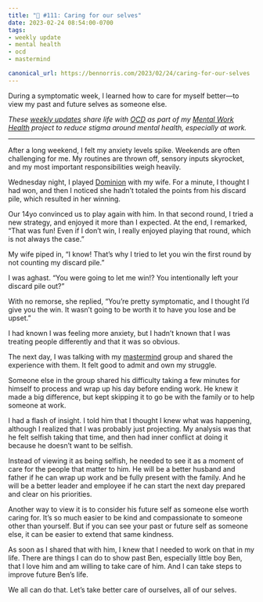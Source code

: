 ```yaml
---
title: "🧠 #111: Caring for our selves"
date: 2023-02-24 08:54:00-0700
tags:
- weekly update
- mental health
- ocd
- mastermind

canonical_url: https://bennorris.com/2023/02/24/caring-for-our-selves
---
```


During a symptomatic week, I learned how to care for myself better—to view my past and future selves as someone else.

_These [weekly updates](https://bennorris.com/tags/weekly-update/) share life with [OCD](https://bennorris.com/tags/ocd/) as part of my [Mental Work Health](https://bennorris.com/mental-work-health/) project to reduce stigma around mental health, especially at work._

***

After a long weekend, I felt my anxiety levels spike. Weekends are often challenging for me. My routines are thrown off, sensory inputs skyrocket, and my most important responsibilities weigh heavily.

Wednesday night, I played [Dominion](https://en.wikipedia.org/wiki/Dominion_(card_game)) with my wife. For a minute, I thought I had won, and then I noticed she hadn’t totaled the points from his discard pile, which resulted in her winning.

Our 14yo convinced us to play again with him. In that second round, I tried a new strategy, and enjoyed it more than I expected. At the end, I remarked, “That was fun! Even if I don’t win, I really enjoyed playing that round, which is not always the case.”

My wife piped in, “I know! That’s why I tried to let you win the first round by not counting my discard pile.”

I was aghast. “You were going to let me win!? You intentionally left your discard pile out?”

With no remorse, she replied, “You’re pretty symptomatic, and I thought I’d give you the win. It wasn’t going to be worth it to have you lose and be upset.”

I had known I was feeling more anxiety, but I hadn’t known that I was treating people differently and that it was so obvious.

The next day, I was talking with my [mastermind](https://bennorris.com/tags/mastermind/) group and shared the experience with them. It felt good to admit and own my struggle.

Someone else in the group shared his difficulty taking a few minutes for himself to process and wrap up his day before ending work. He knew it made a big difference, but kept skipping it to go be with the family or to help someone at work.

I had a flash of insight. I told him that I thought I knew what was happening, although I realized that I was probably just projecting. My analysis was that he felt selfish taking that time, and then had inner conflict at doing it because he doesn’t want to be selfish.

Instead of viewing it as being selfish, he needed to see it as a moment of care for the people that matter to him. He will be a better husband and father if he can wrap up work and be fully present with the family. And he will be a better leader and employee if he can start the next day prepared and clear on his priorities.

Another way to view it is to consider his future self as someone else worth caring for. It’s so much easier to be kind and compassionate to someone other than yourself. But if you can see your past or future self as someone else, it can be easier to extend that same kindness.

As soon as I shared that with him, I knew that I needed to work on that in my life. There are things I can do to show past Ben, especially little boy Ben, that I love him and am willing to take care of him. And I can take steps to improve future Ben’s life.

We all can do that. Let’s take better care of ourselves, all of our selves.




